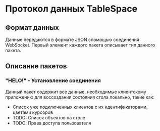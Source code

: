 # Протокол данных TableSpace

## Формат данных

Данные передаются в формате JSON спомощью соединения WebSocket. Первый элемент каждого пакета описывает тип данного пакета.

## Описание пакетов

### "HELO!" - Установление соединения

Данный пакет содержит все данные, необходимые клиентскому приложению для воссоздания состояния стола локально, такие как:

- Список уже подключенных клиентов с их идентификаторами, цветами курсоров
- TODO: Список объектов на столе
- TODO: Права доступа пользователя